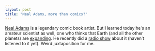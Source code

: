 ```yaml
---
layout: post
title: "Neal Adams, more than comics?"
---
```




<p><a href="http://www.nealadams.com/">Neal Adams</a> is a legendary comic book artist. But I learned today he's an amateur scientist as well, one who thinks that Earth (and all the other planets) are <a href="http://www.nealadams.com/nmu.html">expanding</a>. He recently did a <a href="http://www.coasttocoastam.com/shows/2006/03/16.html">radio show</a> about it (haven't listened to it yet). Weird juxtaposition for me.</p>



